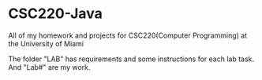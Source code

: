 # CSC220-Java
All of my homework and projects for CSC220(Computer Programming) at the University of Miami

The folder "LAB" has requirements and some instructions for each lab task. And "Lab#" are my work. 
